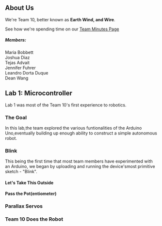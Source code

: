 ## About Us

We're Team 10, better known as **Earth Wind, and Wire**.

See how we're spending time on our [Team Minutes Page](Mnutes.md)

##### Members: <br>
Maria Bobbett <br>
Joshua Diaz <br>
Tejas Advait <br>
Jennifer Fuhrer <br>
Leandro Dorta Duque <br>
Dean Wang <br>

## Lab 1: Microcontroller
Lab 1 was most of the Team 10's first experience to robotics.
### The Goal
In this lab,the team explored the various funtionalities of the Arduino Uno,eventually building up enough ability to construct a simple autonomous robot.

### Blink
This being the first time that most team members have experimented with an Arduino, we began by uploading and running the device'smost primitive sketch - "Blink".

#### Let's Take This Outside

#### Pass the Pot(entiometer)


### Parallax Servos


### Team 10 Does the Robot